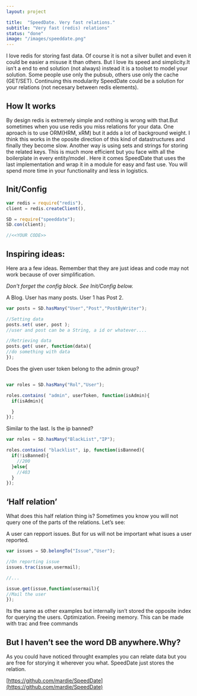 ```yaml
---
layout: project

title:  "SpeedDate. Very fast relations."
subtitle: "Very fast (redis) relations"
status: "done"
image: "/images/speeddate.png"
---
```

I love redis for storing fast data. Of course it is not a silver bullet and even it could be easier a misuse it than others. But I love its speed and simplicity.It isn’t a end to end solution (not always) instead it is a toolset to model your solution. Some people use only the pubsub, others use only the cache (GET/SET). Continuing this modularity SpeedDate could be a solution for your relations (not necesary between redis elements).

## How It works

By design redis is extremely simple and nothing is wrong with that.But sometimes when you use redis you miss relations for your data. One aproach is to use ORM(HRM, xRM) but it adds a lot of background weight. I think this works in the oposite direction of this kind of datastructures and finally they become slow. Another way is using sets and strings for storing the related keys. This is much more efficient but you face with all the boilerplate in every entity/model . Here it comes SpeedDate that uses the last implementation and wrap it in a module for easy and fast use. You will spend more time in your functionality and less in logistics.

## Init/Config

```javascript
var redis = require("redis"),
client = redis.createClient(),

SD = require("speeddate");
SD.con(client);

//<<YOUR CODE>>
```

## Inspiring ideas:

Here ara a few ideas. Remember that they are just ideas and code may not work because of over simplification.

*Don't forget the config block. See Init/Config below.*

A Blog. User has many posts. User 1 has Post 2.

```javascript
var posts = SD.hasMany("User","Post","PostByWriter");

//Setting data
posts.set( user, post );
//user and post can be a String, a id or whatever....

//Retrieving data
posts.get( user, function(data){
//do something with data
});
```

Does the given user token belong to the admin group?

```javascript

var roles = SD.hasMany("Rol","User");

roles.contains( "admin", userToken, function(isAdmin){
  if(isAdmin){

  }
});

```

Similar to the last. Is the ip banned?

```javascript
var roles = SD.hasMany("BlackList","IP");

roles.contains( "blacklist", ip, function(isBanned){
  if(!isBanned){
    //200
  }else{
    //403
  }
});

```

## ‘Half relation’

What does this half relation thing is? Sometimes you know you will not query one of the parts of the relations. Let’s see:

A user can repport issues. But for us will not be important what isues a user reported.

```javascript
var issues = SD.belongTo("Issue","User");

//On reporting issue
issues.trac(issue,usermail);

//...

issue.get(issue,function(usermail){
//Mail the user
});

```

Its the same as other examples but internally isn’t stored the opposite index for querying the users. Optimization. Freeing memory. This can be made with trac and free commands

## But I haven’t see the word DB anywhere.Why?

As you could have noticed throught examples you can relate data but you are free for storying it wherever you what. SpeedDate just stores the relation.


[https://github.com/mardie/SpeedDate](https://github.com/mardie/SpeedDate)
